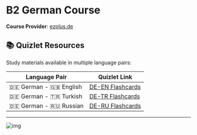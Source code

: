 # B2 German Course

**Course Provider**: [ezplus.de](https://www.ezplus.de)

## 📚 Quizlet Resources

Study materials available in multiple language pairs:

| Language Pair | Quizlet Link |
|---------------|-------------|
| 🇩🇪 German - 🇬🇧 English | [DE-EN Flashcards](https://quizlet.com/de/1085683259/de-en_new-flash-cards) |
| 🇩🇪 German - 🇹🇷 Turkish | [DE-TR Flashcards](https://quizlet.com/de/1085679837/de-tr_new-flash-cards) |
| 🇩🇪 German - 🇷🇺 Russian | [DE-RU Flashcards](https://quizlet.com/de/1085675123/de-ru_new-flash-cards) |

---

![img](https://images.unsplash.com/photo-1574660430686-b2a255cfce68?w=500&auto=format&fit=crop&q=60&ixlib=rb-4.1.0&ixid=M3wxMjA3fDB8MHxzZWFyY2h8MTQ2fHxmb2N1c2luZyUyMG9uJTIwbGVhcm5pbmd8ZW58MHx8MHx8fDI%3D)
